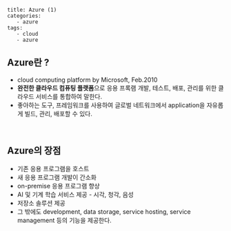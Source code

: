 ```
title: Azure (1)
categories:
   - azure
tags:
   - cloud
   - azure
```

## Azure란 ?
   - cloud computing platform by Microsoft, Feb.2010
   - **완전한 클라우드 컴퓨팅 플랫폼**으로 응용 프록램 개발, 테스트, 배포, 관리를 위한 클라우드 서비스를 통합하여 말한다.
   - 좋아하는 도구, 프레임워크를 사용하여 글로벌 네트워크에서 application을 자유롭게 빌드, 관리, 배포할 수 있다.



<br>



## Azure의 장점
- 기존 응용 프로그램을 호스트
- 새 응용 프로그램 개발이 간소화 
- on-premise 응용 프로그램 향상
- AI 및 기계 학습 서비스 제공 - 시각, 청각, 음성
- 저장소 솔루션 제공
- 그 밖에도 development, data storage, service hosting, service management 등의 기능을 제공한다. 